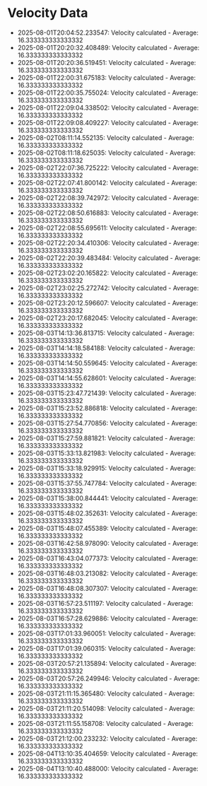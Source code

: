 # Velocity Data

- 2025-08-01T20:04:52.233547: Velocity calculated - Average: 16.333333333333332
- 2025-08-01T20:20:32.408489: Velocity calculated - Average: 16.333333333333332
- 2025-08-01T20:20:36.519451: Velocity calculated - Average: 16.333333333333332
- 2025-08-01T22:00:31.675183: Velocity calculated - Average: 16.333333333333332
- 2025-08-01T22:00:35.755024: Velocity calculated - Average: 16.333333333333332
- 2025-08-01T22:09:04.338502: Velocity calculated - Average: 16.333333333333332
- 2025-08-01T22:09:08.409227: Velocity calculated - Average: 16.333333333333332
- 2025-08-02T08:11:14.552135: Velocity calculated - Average: 16.333333333333332
- 2025-08-02T08:11:18.625035: Velocity calculated - Average: 16.333333333333332
- 2025-08-02T22:07:36.725222: Velocity calculated - Average: 16.333333333333332
- 2025-08-02T22:07:41.800142: Velocity calculated - Average: 16.333333333333332
- 2025-08-02T22:08:39.742972: Velocity calculated - Average: 16.333333333333332
- 2025-08-02T22:08:50.616883: Velocity calculated - Average: 16.333333333333332
- 2025-08-02T22:08:55.695611: Velocity calculated - Average: 16.333333333333332
- 2025-08-02T22:20:34.410306: Velocity calculated - Average: 16.333333333333332
- 2025-08-02T22:20:39.483484: Velocity calculated - Average: 16.333333333333332
- 2025-08-02T23:02:20.165822: Velocity calculated - Average: 16.333333333333332
- 2025-08-02T23:02:25.272742: Velocity calculated - Average: 16.333333333333332
- 2025-08-02T23:20:12.596607: Velocity calculated - Average: 16.333333333333332
- 2025-08-02T23:20:17.682045: Velocity calculated - Average: 16.333333333333332
- 2025-08-03T14:13:36.813715: Velocity calculated - Average: 16.333333333333332
- 2025-08-03T14:14:18.584188: Velocity calculated - Average: 16.333333333333332
- 2025-08-03T14:14:50.559645: Velocity calculated - Average: 16.333333333333332
- 2025-08-03T14:14:55.628601: Velocity calculated - Average: 16.333333333333332
- 2025-08-03T15:23:47.721439: Velocity calculated - Average: 16.333333333333332
- 2025-08-03T15:23:52.886818: Velocity calculated - Average: 16.333333333333332
- 2025-08-03T15:27:54.770856: Velocity calculated - Average: 16.333333333333332
- 2025-08-03T15:27:59.881821: Velocity calculated - Average: 16.333333333333332
- 2025-08-03T15:33:13.821983: Velocity calculated - Average: 16.333333333333332
- 2025-08-03T15:33:18.929915: Velocity calculated - Average: 16.333333333333332
- 2025-08-03T15:37:55.747784: Velocity calculated - Average: 16.333333333333332
- 2025-08-03T15:38:00.844441: Velocity calculated - Average: 16.333333333333332
- 2025-08-03T15:48:02.352631: Velocity calculated - Average: 16.333333333333332
- 2025-08-03T15:48:07.455389: Velocity calculated - Average: 16.333333333333332
- 2025-08-03T16:42:58.978090: Velocity calculated - Average: 16.333333333333332
- 2025-08-03T16:43:04.077373: Velocity calculated - Average: 16.333333333333332
- 2025-08-03T16:48:03.213082: Velocity calculated - Average: 16.333333333333332
- 2025-08-03T16:48:08.307307: Velocity calculated - Average: 16.333333333333332
- 2025-08-03T16:57:23.511197: Velocity calculated - Average: 16.333333333333332
- 2025-08-03T16:57:28.629886: Velocity calculated - Average: 16.333333333333332
- 2025-08-03T17:01:33.960051: Velocity calculated - Average: 16.333333333333332
- 2025-08-03T17:01:39.060315: Velocity calculated - Average: 16.333333333333332
- 2025-08-03T20:57:21.135894: Velocity calculated - Average: 16.333333333333332
- 2025-08-03T20:57:26.249946: Velocity calculated - Average: 16.333333333333332
- 2025-08-03T21:11:15.365480: Velocity calculated - Average: 16.333333333333332
- 2025-08-03T21:11:20.514098: Velocity calculated - Average: 16.333333333333332
- 2025-08-03T21:11:55.158708: Velocity calculated - Average: 16.333333333333332
- 2025-08-03T21:12:00.233232: Velocity calculated - Average: 16.333333333333332
- 2025-08-04T13:10:35.404659: Velocity calculated - Average: 16.333333333333332
- 2025-08-04T13:10:40.488000: Velocity calculated - Average: 16.333333333333332
